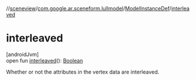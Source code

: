 //[sceneview](../../../index.md)/[com.google.ar.sceneform.lullmodel](../index.md)/[ModelInstanceDef](index.md)/[interleaved](interleaved.md)

# interleaved

[androidJvm]\
open fun [interleaved](interleaved.md)(): [Boolean](https://kotlinlang.org/api/latest/jvm/stdlib/kotlin/-boolean/index.html)

Whether or not the attributes in the vertex data are interleaved.
